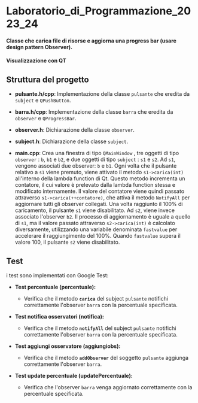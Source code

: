 # Laboratorio_di_Programmazione_2023_24
 
#### Classe che carica file di risorse e aggiorna una progress bar (usare design pattern Observer). 
#### Visualizzazione con QT

## Struttura del progetto

- **pulsante.h/cpp**: Implementazione della classe `pulsante` che eredita da `subject` e `QPushButton`.
- **barra.h/cpp**: Implementazione della classe `barra` che eredita da `observer` e `QProgressBar`.
- **observer.h**: Dichiarazione della classe `observer`.
- **subject.h**: Dichiarazione della classe `subject`.

- **main.cpp**: Crea una finestra di tipo `QMainWindow` , tre oggetti di tipo `observer` : `b`, `b1` e `b2`, e due oggetti di tipo `subject` : `s1` e `s2`. Ad `s1`, vengono associati due observer: `b` e `b1`. Ogni volta che il pulsante relativo a `s1` viene premuto, viene attivato il metodo `s1->carica(int)` all'interno della lambda function di Qt. Questo metodo incrementa un contatore, il cui valore è prelevato dalla lambda function stessa e modificato internamente. Il valore del contatore viene quindi passato attraverso `s1->carica(++contatore)`, che attiva il metodo `NotifyAll` per aggiornare tutti gli observer collegati. Una volta raggiunto il 100% di caricamento, il pulsante `s1` viene disabilitato.
Ad `s2`, viene invece associato l'observer `b2`. Il processo di aggiornamento è uguale a quello di `s1`, ma il valore passato attraverso `s2->carica(int)` è calcolato diversamente, utilizzando una variabile denominata `fastvalue` per accelerare il raggiungimento del 100%. Quando `fastvalue` supera il valore 100, il pulsante `s2` viene disabilitato.


## Test

i test sono implementati con Google Test:

- **Test percentuale (percentuale):**
  - Verifica che il metodo **`carica`** del subject `pulsante` notifichi correttamente l'observer `barra` con la percentuale specificata.

- **Test notifica osservatori (notifica):**
  - Verifica che il metodo **`notifyAll`** del subject `pulsante` notifichi correttamente l'observer `barra` con la percentuale specificata.

- **Test aggiungi osservatore (aggiungiobs):**
  - Verifica che il metodo **`addObserver`** del soggetto `pulsante` aggiunga correttamente l'observer `barra`.

- **Test update percentuale (updatePercentuale):**
  - Verifica che l'observer `barra` venga aggiornato correttamente con la percentuale specificata.


